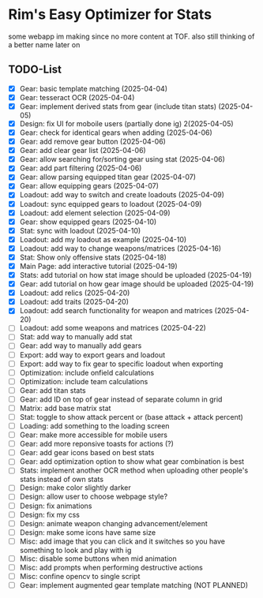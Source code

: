 # Rim's Easy Optimizer for Stats

some webapp im making since no more content at TOF.
also still thinking of a better name later on

## TODO-List

- [x] Gear: basic template matching (2025-04-04)
- [x] Gear: tesseract OCR (2025-04-04)
- [x] Gear: implement derived stats from gear (include titan stats) (2025-04-05)
- [x] Design: fix UI for moboile users (partially done ig) 2(2025-04-05)
- [x] Gear: check for identical gears when adding (2025-04-06)
- [x] Gear: add remove gear button (2025-04-06)
- [x] Gear: add clear gear list (2025-04-06)
- [x] Gear: allow searching for/sorting gear using stat (2025-04-06)
- [x] Gear: add part filtering (2025-04-06)
- [x] Gear: allow parsing equipped titan gear (2025-04-07)
- [x] Gear: allow equipping gears (2025-04-07)
- [x] Loadout: add way to switch and create loadouts (2025-04-09)
- [x] Loadout: sync equipped gears to loadout (2025-04-09)
- [x] Loadout: add element selection (2025-04-09)
- [x] Gear: show equipped gears (2025-04-10)
- [x] Stat: sync with loadout (2025-04-10)
- [x] Loadout: add my loadout as example (2025-04-10)
- [x] Loadout: add way to change weapons/matrices (2025-04-16)
- [x] Stat: Show only offensive stats (2025-04-18)
- [x] Main Page: add interactive tutorial (2025-04-19)
- [x] Stats: add tutorial on how stat image should be uploaded (2025-04-19)
- [x] Gear: add tutorial on how gear image should be uploaded (2025-04-19)
- [x] Loadout: add relics (2025-04-20)
- [x] Loadout: add traits (2025-04-20)
- [x] Loadout: add search functionality for weapon and matrices (2025-04-20)
- [ ] Loadout: add some weapons and matrices (2025-04-22)
- [ ] Stat: add way to manually add stat
- [ ] Gear: add way to manually add gears
- [ ] Export: add way to export gears and loadout
- [ ] Export: add way to fix gear to specific loadout when exporting
- [ ] Optimization: include onfield calculations
- [ ] Optimization: include team calculations
- [ ] Gear: add titan stats
- [ ] Gear: add ID on top of gear instead of separate column in grid
- [ ] Matrix: add base matrix stat
- [ ] Stat: toggle to show attack percent or (base attack + attack percent)
- [ ] Loading: add something to the loading screen
- [ ] Gear: make more accessible for mobile users
- [ ] Gear: add more reponsive toasts for actions (?)
- [ ] Gear: add gear icons based on best stats
- [ ] Gear: add optimization option to show what gear combination is best
- [ ] Stats: implement another OCR method when uploading other people's stats instead of own stats
- [ ] Design: make color slightly darker
- [ ] Design: allow user to choose webpage style?
- [ ] Design: fix animations
- [ ] Design: fix my css
- [ ] Design: animate weapon changing advancement/element
- [ ] Design: make some icons have same size
- [ ] Misc: add image that you can click and it switches so you have something to look and play with ig
- [ ] Misc: disable some buttons when mid animation
- [ ] Misc: add prompts when performing destructive actions
- [ ] Misc: confine opencv to single script
- [ ] Gear: implement augmented gear template matching (NOT PLANNED)
